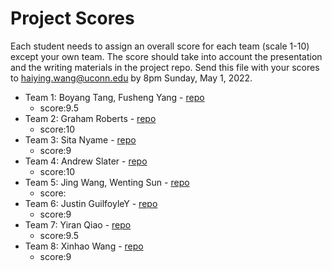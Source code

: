 # Project Scores

Each student needs to assign an overall score for each team (scale 1-10) except
your own team. The score should take into account the presentation and the writing materials in the project repo. Send this file with your scores to <haiying.wang@uconn.edu> by 8pm Sunday, May 1, 2022.

- Team 1: Boyang Tang, Fusheng Yang - [repo](https://github.com/STAT5125-UConn/final-project-gadfly-jl)
  - score:9.5
- Team 2: Graham Roberts - [repo](https://github.com/STAT5125-UConn/final-project-blackjack-1)
  - score:10
- Team 3: Sita Nyame - [repo](https://github.com/STAT5125-UConn/final-project-publish-ji)
  - score:9
- Team 4: Andrew Slater - [repo](https://github.com/STAT5125-UConn/final-project-craps)
  - score:10
- Team 5: Jing Wang, Wenting Sun - [repo](https://github.com/STAT5125-UConn/final-project-poker-similation)
  - score:
- Team 6: Justin GuilfoyleY - [repo](https://github.com/STAT5125-UConn/final-project-jump-jl)
  - score:9
- Team 7: Yiran Qiao - [repo](https://github.com/STAT5125-UConn/final-project-pycall-jl)
  - score:9.5
- Team 8: Xinhao Wang - [repo](https://github.com/STAT5125-UConn/final-project-matlab-jl)
  - score:9
